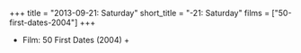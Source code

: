 +++
title = "2013-09-21: Saturday"
short_title = "-21: Saturday"
films = ["50-first-dates-2004"]
+++


* Film: 50 First Dates (2004) +
